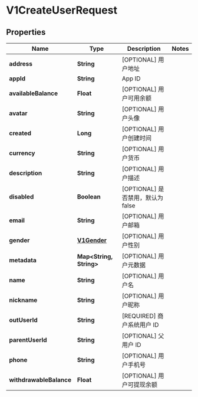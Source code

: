 
# V1CreateUserRequest

## Properties
Name | Type | Description | Notes
------------ | ------------- | ------------- | -------------
**address** | **String** | [OPTIONAL] 用户地址 | 
**appId** | **String** | App ID | 
**availableBalance** | **Float** | [OPTIONAL] 用户可用余额 | 
**avatar** | **String** | [OPTIONAL] 用户头像 | 
**created** | **Long** | [OPTIONAL] 用户创建时间 | 
**currency** | **String** | [OPTIONAL] 用户货币 | 
**description** | **String** | [OPTIONAL] 用户描述 | 
**disabled** | **Boolean** | [OPTIONAL] 是否禁用，默认为 false | 
**email** | **String** | [OPTIONAL] 用户邮箱 | 
**gender** | [**V1Gender**](V1Gender.md) | [OPTIONAL] 用户性别 | 
**metadata** | **Map&lt;String, String&gt;** | [OPTIONAL] 用户元数据 | 
**name** | **String** | [OPTIONAL] 用户名 | 
**nickname** | **String** | [OPTIONAL] 用户昵称 | 
**outUserId** | **String** | [REQUIRED] 商户系统用户 ID | 
**parentUserId** | **String** | [OPTIONAL] 父用户 ID | 
**phone** | **String** | [OPTIONAL] 用户手机号 | 
**withdrawableBalance** | **Float** | [OPTIONAL] 用户可提现余额 | 



